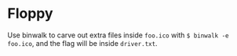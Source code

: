 # Floppy

Use binwalk to carve out extra files inside `foo.ico` with `$ binwalk -e foo.ico`, and the flag will be inside `driver.txt`.
